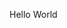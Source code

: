 <script src="webfont.js"></script>
<script src="snap.svg-min.js"></script>
<script src="underscore-min.js"></script>
<script src="sequence-diagram-min.js"></script>

Hello World

<div id="diagram"></div>
<script>
  var diagram = Diagram.parse("A->B: Message");
  diagram.drawSVG("diagram", {theme: 'hand'});
</script>
